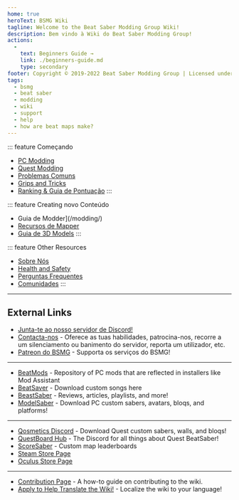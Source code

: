 ```yaml
---
home: true
heroText: BSMG Wiki
tagline: Welcome to the Beat Saber Modding Group Wiki!
description: Bem vindo à Wiki do Beat Saber Modding Group!
actions:
  - 
    text: Beginners Guide →
    link: ./beginners-guide.md
    type: secondary
footer: Copyright © 2019-2022 Beat Saber Modding Group | Licensed under CC BY-NC-SA 4.0
tags:
  - bsmg
  - beat saber
  - modding
  - wiki
  - support
  - help
  - how are beat maps make?
---
```


<!-- markdownlint-disable MD041 -->
<!-- markdownlint-disable MD033 -->
<div class='features'>

::: feature Começando
* [PC Modding](./pc-modding.md)
* [Quest Modding](./quest-modding.md)
* [Problemas Comuns](./support/)
* [Grips and Tricks](./grips-and-tricks.md)
* [Ranking & Guia de Pontuação](./ranking-guide.md)
:::

::: feature Creating novo Conteúdo
* Guia de Modder](/modding/)
* [Recursos de Mapper](/mapping/)
* [Guia de 3D Models](/models/)
:::

::: feature Other Resources
* [Sobre Nós](/about/)
* [Health and Safety](./health-and-safety.md)
* [Perguntas Frequentes](/faq/)
* [Comunidades](/communities/)
:::

</div>

---

<h2 class='noborder'>External Links</h2>
<!-- markdownlint-enable MD033 -->

* [Junta-te ao nosso servidor de Discord!](https://discord.gg/beatsabermods)
* [Contacta-nos](https://bsmg.dev/contact) - Oferece as tuas habilidades, patrocina-nos, recorre a um silenciamento ou banimento do servidor, reporta um utilizador, etc.
* [Patreon do BSMG](https://www.patreon.com/beatsabermods) - Supporta os serviços do BSMG!

---

* [BeatMods](https://beatmods.com) - Repository of PC mods that are reflected in installers like Mod Assistant
* [BeatSaver](https://beatsaver.com/) - Download custom songs here
* [BeastSaber](https://bsaber.com/) - Reviews, articles, playlists, and more!
* [ModelSaber](https://modelsaber.com/) - Download PC custom sabers, avatars, bloqs, and platforms!

---

* [Qosmetics Discord](https://discord.gg/qosmetics) - Download Quest custom sabers, walls, and bloqs!
* [QuestBoard Hub](https://discord.gg/d6DyW9v) - The Discord for all things about Quest BeatSaber!
* [ScoreSaber](https://scoresaber.com/) - Custom map leaderboards
* [Steam Store Page](https://store.steampowered.com/app/620980/Beat_Saber/)
* [Oculus Store Page](https://www.oculus.com/experiences/rift/1304877726278670/)

---

* [Contribution Page](https://docs.google.com/document/d/1r6IP6l3uo8rc__GxfLkpaToxheeXotdYaKEj3oWB2js/edit?usp=sharing) - A how-to guide on contributing to the wiki.
* [Apply to Help Translate the Wiki!](https://forms.gle/e3BqA3poMjESARe76) - Localize the wiki to your language!
